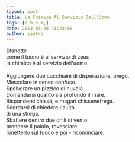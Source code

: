 ```yaml
---
layout: post
title: La Chimica Al Servizio Dell'Uomo
tags: [c h s m,]
date: 2013-03-28 21:23:00
author: pietro
---
```

Stanotte<br/>come il tuono è al servizio di zeus<br/>la chimica è al servizio dell'uomo.<br/><br/>Aggiungere due cucchiaini di disperazione, prego.<br/>Mescolare in senso confuso.<br/>Spolverare un pizzico di nuvola.<br/>Domandarsi quanto sia profondo il mare.<br/>Rispondersi chissà, e magari chissenefrega.<br/>Scordarsi di chiedere l'aiuto<br/>di una strega.<br/>Sbattere dentro due chili di vento,<br/>prendere il paiolo, rovesciare<br/>rimetterlo sul fuoco e poi - ricominciare.
